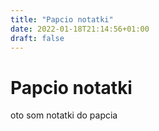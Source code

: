```yaml
---
title: "Papcio notatki"
date: 2022-01-18T21:14:56+01:00
draft: false
---
```


# Papcio notatki

oto som notatki do papcia
